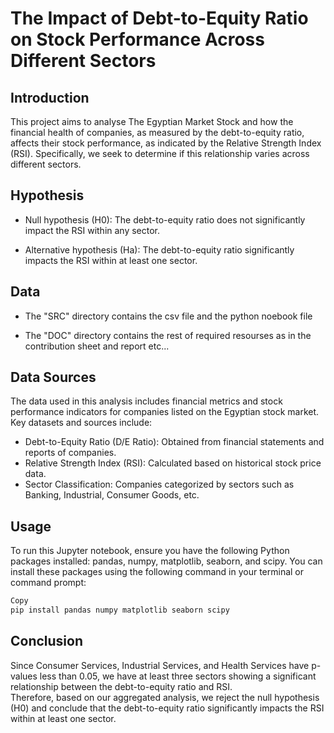 # The Impact of Debt-to-Equity Ratio on Stock Performance Across Different Sectors 




## Introduction 

This project aims to analyse The Egyptian Market Stock and how the financial health of companies, as measured by the debt-to-equity ratio, affects their stock performance, as indicated by the Relative Strength Index (RSI). Specifically, we seek to determine if this relationship varies across different sectors. 

## Hypothesis 

* Null hypothesis (H0): The debt-to-equity ratio does not significantly impact the RSI within any sector. 

* Alternative hypothesis (Ha): The debt-to-equity ratio significantly impacts the RSI within at least one sector.

## Data

- The "SRC" directory contains the csv file and the python noebook file

- The "DOC" directory contains the rest of required resourses as in the contribution sheet and report etc...


## Data Sources
The data used in this analysis includes financial metrics and stock performance indicators for companies listed on the Egyptian stock market. Key datasets and sources include:

- Debt-to-Equity Ratio (D/E Ratio): Obtained from financial statements and reports of companies.
- Relative Strength Index (RSI): Calculated based on historical stock price data.
- Sector Classification: Companies categorized by sectors such as Banking, Industrial, Consumer Goods, etc.

## Usage
To run this Jupyter notebook, ensure you have the following Python packages installed: pandas, numpy, matplotlib, seaborn, and scipy. You can install these packages using the following command in your terminal or command prompt:

```bash
Copy
pip install pandas numpy matplotlib seaborn scipy
```

## Conclusion 

Since Consumer Services, Industrial Services, and Health Services have p-values less than 0.05, we have at least three sectors showing a significant relationship between the debt-to-equity ratio and RSI.  
Therefore, based on our aggregated analysis, we reject the null hypothesis (H0) and conclude that the debt-to-equity ratio significantly impacts the RSI within at least one sector. 

 
